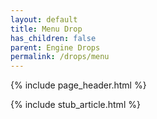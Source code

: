 ```yaml
---
layout: default
title: Menu Drop
has_children: false
parent: Engine Drops
permalink: /drops/menu
---
```


{% include page_header.html %}

{% include stub_article.html %}